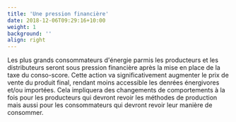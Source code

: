 ```yaml
---
title: 'Une pression financière'
date: 2018-12-06T09:29:16+10:00
weight: 1
background: ''
align: right
---
```


Les plus grands consommateurs d'énergie parmis les producteurs et les distributeurs seront sous pression financière après la mise en place de la taxe du conso-score. Cette action va significativement augmenter le prix de vente du produit final, rendant moins accessible les denrées énergivores et/ou importées. Cela impliquera des changements de comportements à la fois pour les producteurs qui devront revoir les méthodes de production mais aussi pour les consommateurs qui devront revoir leur manière de consommer.
